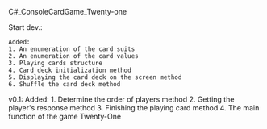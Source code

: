 C#_ConsoleCardGame_Twenty-one

Start dev.:

	Added:
	1. An enumeration of the card suits
	2. An enumeration of the card values
	3. Playing cards structure 
	4. Card deck initialization method
	5. Displaying the card deck on the screen method
	6. Shuffle the card deck method

v0.1:
	Added:
	1. Determine the order of players method
	2. Getting the player's response method
	3. Finishing the playing card method
	4. The main function of the game Twenty-One